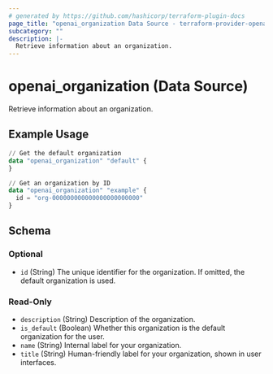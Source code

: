 ```yaml
---
# generated by https://github.com/hashicorp/terraform-plugin-docs
page_title: "openai_organization Data Source - terraform-provider-openai"
subcategory: ""
description: |-
  Retrieve information about an organization.
---
```


# openai_organization (Data Source)

Retrieve information about an organization.

## Example Usage

```terraform
// Get the default organization
data "openai_organization" "default" {
}

// Get an organization by ID
data "openai_organization" "example" {
  id = "org-000000000000000000000000"
}
```

<!-- schema generated by tfplugindocs -->
## Schema

### Optional

- `id` (String) The unique identifier for the organization. If omitted, the default organization is used.

### Read-Only

- `description` (String) Description of the organization.
- `is_default` (Boolean) Whether this organization is the default organization for the user.
- `name` (String) Internal label for your organization.
- `title` (String) Human-friendly label for your organization, shown in user interfaces.
